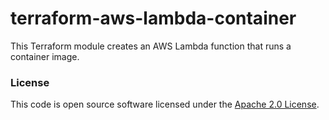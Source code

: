 # terraform-aws-lambda-container

This Terraform module creates an AWS Lambda function that runs a container image.

### License

This code is open source software licensed under the [Apache 2.0 License]("http://www.apache.org/licenses/LICENSE-2.0.html").
